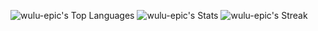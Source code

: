 
![wulu-epic's Top Languages](https://github-readme-stats.vercel.app/api/top-langs/?username=wulu-epic&theme=vue-dark&show_icons=true&hide_border=true&layout=compact)
![wulu-epic's Stats](https://github-readme-stats.vercel.app/api?username=wulu-epic&theme=vue-dark&show_icons=true&hide_border=true&count_private=true)
![wulu-epic's Streak](https://github-readme-streak-stats.herokuapp.com/?user=wulu-epic&theme=vue-dark&hide_border=true)

